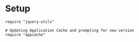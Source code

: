Setup
=====

    require "jquery-utils"

    # Updating Application Cache and prompting for new version
    require "appcache"
